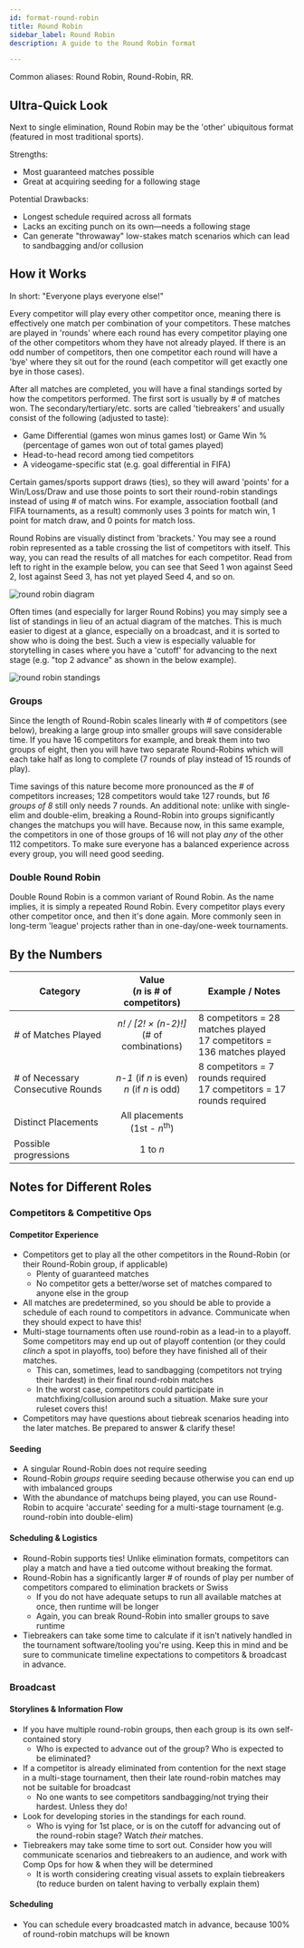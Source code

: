 ```yaml
---
id: format-round-robin
title: Round Robin
sidebar_label: Round Robin
description: A guide to the Round Robin format

---
```


Common aliases: Round Robin, Round-Robin, RR.

## Ultra-Quick Look

Next to single elimination, Round Robin may be the 'other' ubiquitous format
 (featured in most traditional sports).

Strengths:

* Most guaranteed matches possible
* Great at acquiring seeding for a following stage

Potential Drawbacks:

* Longest schedule required across all formats
* Lacks an exciting punch on its own—needs a following stage
* Can generate "throwaway" low-stakes match scenarios which can lead to sandbagging and/or collusion

## How it Works

In short: "Everyone plays everyone else!"

Every competitor will play every other competitor once, meaning there is effectively one match per combination of your competitors.
These matches are played in 'rounds' where each round has every competitor playing one of the other competitors whom they have not already played.
If there is an odd number of competitors, then one competitor each round will have a 'bye' where they sit out for the round (each competitor will get exactly one bye in those cases).

After all matches are completed, you will have a final standings sorted by how the competitors performed.
The first sort is usually by # of matches won.
The secondary/tertiary/etc. sorts are called 'tiebreakers' and usually consist of the following (adjusted to taste):

* Game Differential (games won minus games lost) or Game Win % (percentage of games won out of total games played)
* Head-to-head record among tied competitors
* A videogame-specific stat (e.g. goal differential in FIFA)

Certain games/sports support draws (ties), so they will award 'points' for a Win/Loss/Draw and use those points to sort their round-robin standings instead of using # of match wins.
For example, association football (and FIFA tournaments, as a result) commonly uses 3 points for match win, 1 point for match draw, and 0 points for match loss.

Round Robins are visually distinct from 'brackets.' You may see a round robin represented as a table crossing the list of competitors with itself.
This way, you can read the results of all matches for each competitor.
Read from left to right in the example below, you can see that Seed 1 won against Seed 2, lost against Seed 3, has not yet played Seed 4, and so on.

![round robin diagram](/img/format-guides/format-RoundRobin.png)

Often times (and especially for larger Round Robins) you may simply see a list of standings in lieu of an actual diagram of the matches.
This is much easier to digest at a glance, especially on a broadcast, and it is sorted to show who is doing the best.
Such a view is especially valuable for storytelling in cases where you have a 'cutoff' for advancing to the next stage (e.g. "top 2 advance" as shown in the below example).

![round robin standings](/img/format-guides/format-RoundRobinStandings.png)

### Groups

Since the length of Round-Robin scales linearly with # of competitors (see below), breaking a large group into smaller groups will save considerable time.
If you have 16 competitors for example, and break them into two groups of eight, then you will have two separate Round-Robins which will each take half as long to complete (7 rounds of play instead of 15 rounds of play).

Time savings of this nature become more pronounced as the # of competitors increases; 128 competitors would take 127 rounds, but *16 groups of 8* still only needs 7 rounds.
An additional note: unlike with single-elim and double-elim, breaking a Round-Robin into groups significantly changes the matchups you will have.
Because now, in this same example, the competitors in one of those groups of 16 will not play *any* of the other 112 competitors.
To make sure everyone has a balanced experience across every group, you will need good seeding.

### Double Round Robin

Double Round Robin is a common variant of Round Robin.
As the name implies, it is simply a repeated Round Robin.
Every competitor plays every other competitor once, and then it's done again.
More commonly seen in long-term 'league' projects rather than in one-day/one-week tournaments.

## By the Numbers

| Category              |      Value <br />(*n* is # of competitors)                |   Example / Notes |
| -------------         | :-----------:             | ----- |
| # of Matches Played   | *n! / [2! × (n-2)!]* <br /> (# of combinations)       | 8 competitors = 28 matches played <br />17 competitors = 136 matches played |
| # of Necessary Consecutive Rounds | *n-1* (if *n* is even) <br />*n* (if *n* is odd)          | 8 competitors = 7 rounds required <br /> 17 competitors = 17 rounds required |
| Distinct Placements   |   All placements <br /> (1st - *n*<sup>th</sup>)       |   |
| Possible progressions | 1 to *n*  |

## Notes for Different Roles

### Competitors & Competitive Ops

#### Competitor Experience

* Competitors get to play all the other competitors in the Round-Robin (or their Round-Robin group, if applicable)
  * Plenty of guaranteed matches
  * No competitor gets a better/worse set of matches compared to anyone else in the group
* All matches are predetermined, so you should be able to provide a schedule of each round to competitors in advance. Communicate when they should expect to have this!
* Multi-stage tournaments often use round-robin as a lead-in to a playoff. Some competitors may end up out of playoff contention (or they could *clinch* a spot in playoffs, too) before they have finished all of their matches.
  * This can, sometimes, lead to sandbagging (competitors not trying their hardest) in their final round-robin matches
  * In the worst case, competitors could participate in matchfixing/collusion around such a situation. Make sure your ruleset covers this!
* Competitors may have questions about tiebreak scenarios heading into the later matches. Be prepared to answer & clarify these!

#### Seeding

* A singular Round-Robin does not require seeding
* Round-Robin *groups* require seeding because otherwise you can end up with imbalanced groups
* With the abundance of matchups being played, you can use Round-Robin to acquire 'accurate' seeding for a multi-stage tournament (e.g. round-robin into double-elim)

#### Scheduling & Logistics

* Round-Robin supports ties! Unlike elimination formats, competitors can play a match and have a tied outcome without breaking the format.
* Round-Robin has a significantly larger # of rounds of play per number of competitors compared to elimination brackets or Swiss
  * If you do not have adequate setups to run all available matches at once, then runtime will be longer
  * Again, you can break Round-Robin into smaller groups to save runtime
* Tiebreakers can take some time to calculate if it isn't natively handled in the tournament software/tooling you're using. Keep this in mind and be sure to communicate timeline expectations to competitors & broadcast in advance.

### Broadcast

#### Storylines & Information Flow

* If you have multiple round-robin groups, then each group is its own self-contained story
  * Who is expected to advance out of the group? Who is expected to be eliminated?
* If a competitor is already eliminated from contention for the next stage in a multi-stage tournament, then their late round-robin matches may not be suitable for broadcast
  * No one wants to see competitors sandbagging/not trying their hardest. Unless they do!
* Look for developing stories in the standings for each round.
  * Who is vying for 1st place, or is on the cutoff for advancing out of the round-robin stage? Watch *their* matches.
* Tiebreakers may take some time to sort out. Consider how you will communicate scenarios and tiebreakers to an audience, and work with Comp Ops for how & when they will be determined
  * It is worth considering creating visual assets to explain tiebreakers (to reduce burden on talent having to verbally explain them)

#### Scheduling

* You can schedule every broadcasted match in advance, because 100% of round-robin matchups will be known
